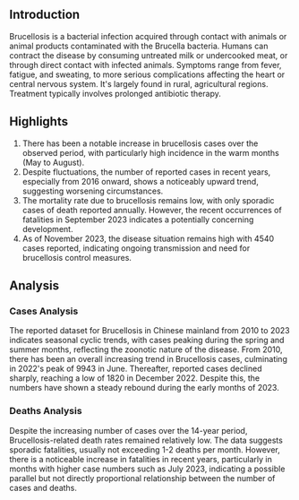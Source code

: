 ## Introduction

Brucellosis is a bacterial infection acquired through contact with animals or animal products contaminated with the Brucella bacteria. Humans can contract the disease by consuming untreated milk or undercooked meat, or through direct contact with infected animals. Symptoms range from fever, fatigue, and sweating, to more serious complications affecting the heart or central nervous system. It's largely found in rural, agricultural regions. Treatment typically involves prolonged antibiotic therapy.

## Highlights

1. There has been a notable increase in brucellosis cases over the observed period, with particularly high incidence in the warm months (May to August). <br/>
2. Despite fluctuations, the number of reported cases in recent years, especially from 2016 onward, shows a noticeably upward trend, suggesting worsening circumstances. <br/>
3. The mortality rate due to brucellosis remains low, with only sporadic cases of death reported annually. However, the recent occurrences of fatalities in September 2023 indicates a potentially concerning development. <br/>
4. As of November 2023, the disease situation remains high with 4540 cases reported, indicating ongoing transmission and need for brucellosis control measures.

## Analysis

### Cases Analysis

The reported dataset for Brucellosis in Chinese mainland from 2010 to 2023 indicates seasonal cyclic trends, with cases peaking during the spring and summer months, reflecting the zoonotic nature of the disease. From 2010, there has been an overall increasing trend in Brucellosis cases, culminating in 2022's peak of 9943 in June. Thereafter, reported cases declined sharply, reaching a low of 1820 in December 2022. Despite this, the numbers have shown a steady rebound during the early months of 2023.

### Deaths Analysis

Despite the increasing number of cases over the 14-year period, Brucellosis-related death rates remained relatively low. The data suggests sporadic fatalities, usually not exceeding 1-2 deaths per month. However, there is a noticeable increase in fatalities in recent years, particularly in months with higher case numbers such as July 2023, indicating a possible parallel but not directly proportional relationship between the number of cases and deaths.
